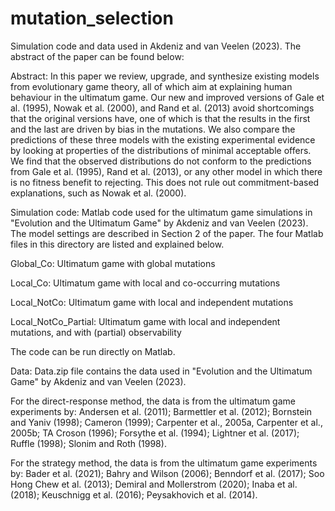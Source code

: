 # mutation_selection
Simulation code and data used in Akdeniz and van Veelen (2023). The abstract of the paper can be found below:

Abstract: In this paper we review, upgrade, and synthesize existing models from evolutionary game theory, all of which aim at explaining human behaviour in the ultimatum game. Our new and improved versions of Gale et al. (1995), Nowak et al. (2000), and Rand et al. (2013) avoid shortcomings that the original versions have, one of which is that the results in the first and the last are driven by bias in the mutations. We also compare the predictions of these three models with the existing experimental evidence by looking at properties of the distributions of minimal acceptable offers. We find that the observed distributions do not conform to the predictions from Gale et al. (1995), Rand et al. (2013), or any other model in which there is no fitness benefit to rejecting. This does not rule out commitment-based explanations, such as Nowak et al. (2000).

Simulation code:
Matlab code used for the ultimatum game simulations in "Evolution and the Ultimatum Game" by Akdeniz and van Veelen (2023). The model settings are described in Section 2 of the paper. The four Matlab files in this directory are listed and explained below.

Global_Co: Ultimatum game with global mutations

Local_Co: Ultimatum game with local and co-occurring mutations

Local_NotCo: Ultimatum game with local and independent mutations

Local_NotCo_Partial: Ultimatum game with local and independent mutations, and with (partial) observability

The code can be run directly on Matlab. 

Data:
Data.zip file contains the data used in "Evolution and the Ultimatum Game" by Akdeniz and van Veelen (2023). 

For the direct-response method, the data is from the ultimatum game experiments by: Andersen et al. (2011); Barmettler et al. (2012); Bornstein and Yaniv (1998); Cameron (1999); Carpenter et al., 2005a, Carpenter et al., 2005b; TA Croson (1996); Forsythe et al. (1994); Lightner et al. (2017); Ruffle (1998); Slonim and Roth (1998).

For the strategy method, the data is from the ultimatum game experiments by: Bader et al. (2021); Bahry and Wilson (2006); Benndorf et al. (2017); Soo Hong Chew et al. (2013); Demiral and Mollerstrom (2020); Inaba et al. (2018); Keuschnigg et al. (2016); Peysakhovich et al. (2014). 
